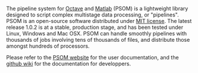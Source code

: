 The pipeline system for [Octave](http://www.gnu.org/software/octave/) and [Matlab](http://www.mathworks.com/) (PSOM) is a lightweight library designed to script complex multistage data processing, or "pipelines". PSOM is an open-source software distributed under [MIT license](http://opensource.org/licenses/MIT). The latest release 1.0.2 is at a stable, production stage, and has been tested under Linux, Windows and Mac OSX. PSOM can handle smoothly pipelines with thousands of jobs involving tens of thousands of files, and distribute those amongst hundreds of processors. 

Please refer to the [PSOM website](http://psom.simexp-lab.org/) for the user documentation, and the [github wiki](https://github.com/SIMEXP/psom/wiki) for the documentation for developpers. 
